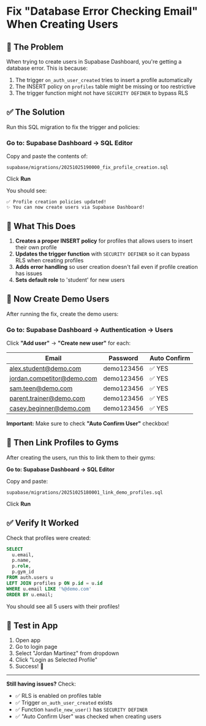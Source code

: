 # Fix "Database Error Checking Email" When Creating Users

## 🔧 The Problem

When trying to create users in Supabase Dashboard, you're getting a database error. This is because:

1. The trigger `on_auth_user_created` tries to insert a profile automatically
2. The INSERT policy on `profiles` table might be missing or too restrictive
3. The trigger function might not have `SECURITY DEFINER` to bypass RLS

## ✅ The Solution

Run this SQL migration to fix the trigger and policies:

### **Go to: Supabase Dashboard → SQL Editor**

Copy and paste the contents of:
```
supabase/migrations/20251025190000_fix_profile_creation.sql
```

Click **Run**

You should see:
```
✅ Profile creation policies updated!
✨ You can now create users via Supabase Dashboard!
```

## 📝 What This Does

1. **Creates a proper INSERT policy** for profiles that allows users to insert their own profile
2. **Updates the trigger function** with `SECURITY DEFINER` so it can bypass RLS when creating profiles
3. **Adds error handling** so user creation doesn't fail even if profile creation has issues
4. **Sets default role** to 'student' for new users

## 🧪 Now Create Demo Users

After running the fix, create the demo users:

### **Go to: Supabase Dashboard → Authentication → Users**

Click **"Add user"** → **"Create new user"** for each:

| Email | Password | Auto Confirm |
|-------|----------|--------------|
| alex.student@demo.com | demo123456 | ✅ YES |
| jordan.competitor@demo.com | demo123456 | ✅ YES |
| sam.teen@demo.com | demo123456 | ✅ YES |
| parent.trainer@demo.com | demo123456 | ✅ YES |
| casey.beginner@demo.com | demo123456 | ✅ YES |

**Important:** Make sure to check **"Auto Confirm User"** checkbox!

## 🔗 Then Link Profiles to Gyms

After creating the users, run this to link them to their gyms:

**Go to: Supabase Dashboard → SQL Editor**

Copy and paste:
```
supabase/migrations/20251025180001_link_demo_profiles.sql
```

Click **Run**

## ✅ Verify It Worked

Check that profiles were created:

```sql
SELECT 
  u.email,
  p.name,
  p.role,
  p.gym_id
FROM auth.users u
LEFT JOIN profiles p ON p.id = u.id
WHERE u.email LIKE '%@demo.com'
ORDER BY u.email;
```

You should see all 5 users with their profiles!

## 🎯 Test in App

1. Open app
2. Go to login page
3. Select "Jordan Martinez" from dropdown
4. Click "Login as Selected Profile"
5. Success! 🎉

---

**Still having issues?** Check:
- ✅ RLS is enabled on profiles table
- ✅ Trigger `on_auth_user_created` exists
- ✅ Function `handle_new_user()` has `SECURITY DEFINER`
- ✅ "Auto Confirm User" was checked when creating users

